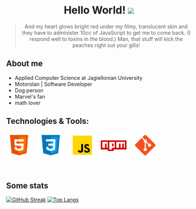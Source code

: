 <h1 align="center">
Hello World! <img src="https://user-images.githubusercontent.com/18665370/170464805-507311d0-6d8a-4658-a249-4429b2586cc6.gif" width="30"/>
</h1>

<blockquote align="center">And my heart glows bright red under my filmy, translucent skin and they have to
administer 10cc of JavaScript to get me to come back. (I respond well to toxins in the
blood.) Man, that stuff will kick the peaches right out your gills!</blockquote>
  
<h2>
  About me
</h2>
<ul>
  <li>Applied Computer Science at Jagiellonian University</li>
  <li>Motorolan | Software Developer </li>
  <li>Dog person</li>
  <li>Marvel's fan</li>
  <li>math lover</li>
</ul>


<!-- From [chandan-reddy-k](https://github.com/chandan-reddy-k) -->
<h2>
  Technologies & Tools:
</h2>
<p>
<code><img height="70" src="https://github.com/chandan-reddy-k/chandan-reddy-k/blob/master/assets/html.png"></code> &nbsp;&nbsp;
<code><img height="70" src="https://github.com/chandan-reddy-k/chandan-reddy-k/blob/master/assets/css.png"></code> &nbsp;&nbsp;
<code><img height="70" src="https://github.com/chandan-reddy-k/chandan-reddy-k/blob/master/assets/js.png"></code> &nbsp;&nbsp;
<code><img height="70" src="https://github.com/chandan-reddy-k/chandan-reddy-k/blob/master/assets/npm.png"></code> &nbsp;&nbsp;
<code><img height="70" src="https://github.com/chandan-reddy-k/chandan-reddy-k/blob/master/assets/git.png"></code> &nbsp;&nbsp;
</p>

<br/>
     
<h2>
  Some stats
</h2>
<p>
  
[![GitHub Streak](https://streak-stats.demolab.com?user=sern1k&theme=highcontrast&hide_border=true&border_radius=25&date_format=j%20M%5B%20Y%5D&background=DD272700)](https://git.io/streak-stats)
[![Top Langs](https://github-readme-stats-69y7.vercel.app/api/top-langs/?username=sern1k&layout=compact&theme=transparent&hide_border=true&border_radius=25&text_color=ffffff&title_color=ffffff)](https://github.com/anuraghazra/github-readme-stats) 
  
</p>

<br/>
